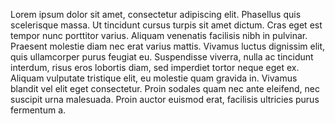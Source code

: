 
Lorem ipsum dolor sit amet, consectetur adipiscing elit. Phasellus quis scelerisque massa. Ut tincidunt cursus turpis sit amet dictum. Cras eget est tempor nunc porttitor varius. Aliquam venenatis facilisis nibh in pulvinar. Praesent molestie diam nec erat varius mattis. Vivamus luctus dignissim elit, quis ullamcorper purus feugiat eu. Suspendisse viverra, nulla ac tincidunt interdum, risus eros lobortis diam, sed imperdiet tortor neque eget ex. Aliquam vulputate tristique elit, eu molestie quam gravida in. Vivamus blandit vel elit eget consectetur. Proin sodales quam nec ante eleifend, nec suscipit urna malesuada. Proin auctor euismod erat, facilisis ultricies purus fermentum a. 
